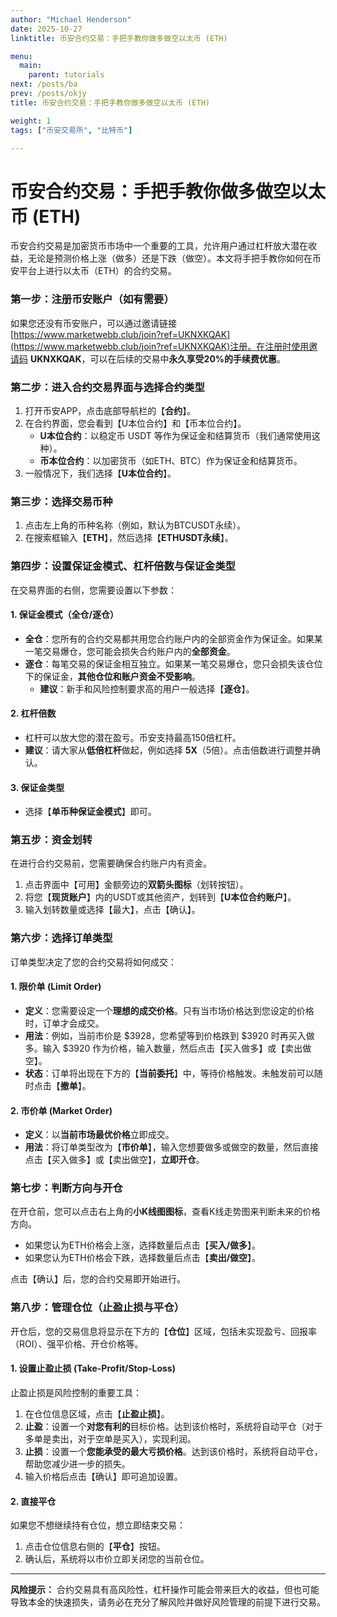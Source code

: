 ```yaml
---
author: "Michael Henderson"
date: 2025-10-27
linktitle: 币安合约交易：手把手教你做多做空以太币 (ETH)

menu:
  main:
    parent: tutorials
next: /posts/ba
prev: /posts/okjy
title: 币安合约交易：手把手教你做多做空以太币 (ETH)

weight: 1
tags: ["币安交易所", "比特币"]

---
```

# 币安合约交易：手把手教你做多做空以太币 (ETH)

币安合约交易是加密货币市场中一个重要的工具，允许用户通过杠杆放大潜在收益，无论是预测价格上涨（做多）还是下跌（做空）。本文将手把手教你如何在币安平台上进行以太币（ETH）的合约交易。

### 第一步：注册币安账户（如有需要）

如果您还没有币安账户，可以通过邀请链接[https://www.marketwebb.club/join?ref=UKNXKQAK](https://www.marketwebb.club/join?ref=UKNXKQAK)注册。在注册时使用邀请码 **UKNXKQAK**，可以在后续的交易中**永久享受20%的手续费优惠**。

### 第二步：进入合约交易界面与选择合约类型

1.  打开币安APP，点击底部导航栏的【**合约**】。
2.  在合约界面，您会看到【U本位合约】和【币本位合约】。
    * **U本位合约**：以稳定币 USDT 等作为保证金和结算货币（我们通常使用这种）。
    * **币本位合约**：以加密货币（如ETH、BTC）作为保证金和结算货币。
3.  一般情况下，我们选择【**U本位合约**】。

### 第三步：选择交易币种

1.  点击左上角的币种名称（例如，默认为BTCUSDT永续）。
2.  在搜索框输入【**ETH**】，然后选择【**ETHUSDT永续**】。

### 第四步：设置保证金模式、杠杆倍数与保证金类型

在交易界面的右侧，您需要设置以下参数：

#### 1. 保证金模式（全仓/逐仓）

* **全仓**：您所有的合约交易都共用您合约账户内的全部资金作为保证金。如果某一笔交易爆仓，您可能会损失合约账户内的**全部资金**。
* **逐仓**：每笔交易的保证金相互独立。如果某一笔交易爆仓，您只会损失该仓位下的保证金，**其他仓位和账户资金不受影响**。
    * **建议**：新手和风险控制要求高的用户一般选择【**逐仓**】。

#### 2. 杠杆倍数

* 杠杆可以放大您的潜在盈亏。币安支持最高150倍杠杆。
* **建议**：请大家从**低倍杠杆**做起，例如选择 **5X**（5倍）。点击倍数进行调整并确认。

#### 3. 保证金类型

* 选择【**单币种保证金模式**】即可。

### 第五步：资金划转

在进行合约交易前，您需要确保合约账户内有资金。

1.  点击界面中【可用】金额旁边的**双箭头图标**（划转按钮）。
2.  将您【**现货账户**】内的USDT或其他资产，划转到【**U本位合约账户**】。
3.  输入划转数量或选择【最大】，点击【确认】。

### 第六步：选择订单类型

订单类型决定了您的合约交易将如何成交：

#### 1. 限价单 (Limit Order)

* **定义**：您需要设定一个**理想的成交价格**。只有当市场价格达到您设定的价格时，订单才会成交。
* **用法**：例如，当前市价是 $3928，您希望等到价格跌到 $3920 时再买入做多。输入 $3920 作为价格，输入数量，然后点击【买入做多】或【卖出做空】。
* **状态**：订单将出现在下方的【**当前委托**】中，等待价格触发。未触发前可以随时点击【**撤单**】。

#### 2. 市价单 (Market Order)

* **定义**：以**当前市场最优价格**立即成交。
* **用法**：将订单类型改为【**市价单**】，输入您想要做多或做空的数量，然后直接点击【买入做多】或【卖出做空】，**立即开仓**。

### 第七步：判断方向与开仓

在开仓前，您可以点击右上角的**小K线图图标**，查看K线走势图来判断未来的价格方向。

* 如果您认为ETH价格会上涨，选择数量后点击【**买入/做多**】。
* 如果您认为ETH价格会下跌，选择数量后点击【**卖出/做空**】。

点击【确认】后，您的合约交易即开始进行。

### 第八步：管理仓位（止盈止损与平仓）

开仓后，您的交易信息将显示在下方的【**仓位**】区域，包括未实现盈亏、回报率（ROI）、强平价格、开仓价格等。

#### 1. 设置止盈止损 (Take-Profit/Stop-Loss)

止盈止损是风险控制的重要工具：

1.  在仓位信息区域，点击【**止盈止损**】。
2.  **止盈**：设置一个**对您有利的**目标价格。达到该价格时，系统将自动平仓（对于多单是卖出，对于空单是买入），实现利润。
3.  **止损**：设置一个**您能承受的最大亏损价格**。达到该价格时，系统将自动平仓，帮助您减少进一步的损失。
4.  输入价格后点击【确认】即可追加设置。

#### 2. 直接平仓

如果您不想继续持有仓位，想立即结束交易：

1.  点击仓位信息右侧的【**平仓**】按钮。
2.  确认后，系统将以市价立即关闭您的当前仓位。

---

**风险提示：** 合约交易具有高风险性，杠杆操作可能会带来巨大的收益，但也可能导致本金的快速损失，请务必在充分了解风险并做好风险管理的前提下进行交易。